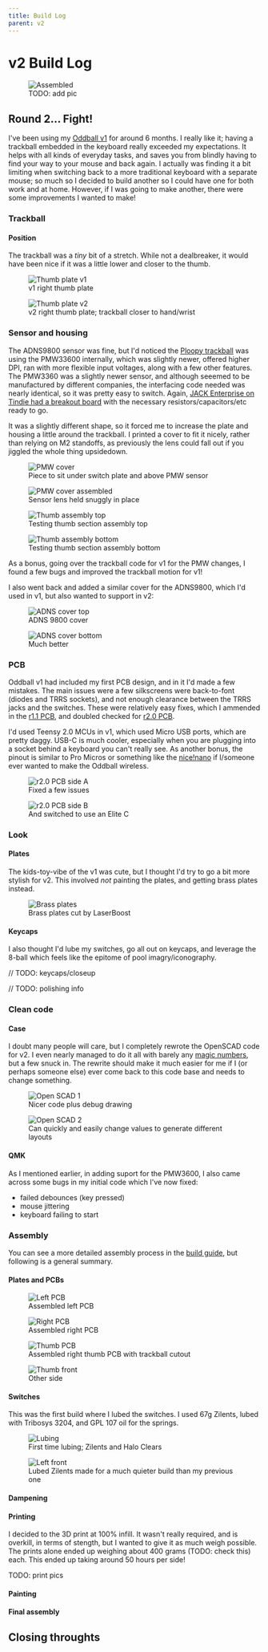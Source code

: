 ```yaml
---
title: Build Log
parent: v2
---
```


# v2 Build Log

<figure>
  <img src="{{site.baseurl}}/assets/images/todo.jpg" alt="Assembled"/>
  <figcaption>TODO: add pic</figcaption>
</figure>

## Round 2... Fight! 

I've been using my [Oddball v1]({{site.baseurl}}/v1/build-log) for around 6 months. I really like it; having a trackball embedded in the keyboard really exceeded my expectations. It helps with all kinds of everyday tasks, and saves you from blindly having to find your way to your mouse and back again. I actually was finding it a bit limiting when switching back to a more traditional keyboard with a separate mouse; so much so I decided to build another so I could have one for both work and at home. However, if I was going to make another, there were some improvements I wanted to make!

### Trackball

#### Position

The trackball was a _tiny_ bit of a stretch. While not a dealbreaker, it would have been nice if it was a little lower and closer to the thumb.

<figure>
  <img src="{{site.baseurl}}/assets/images/thumb-plate-v1.PNG" alt="Thumb plate v1"/>
  <figcaption>v1 right thumb plate</figcaption>
</figure>

<figure>
  <img src="{{site.baseurl}}/assets/images/thumb-plate-v2.PNG" alt="Thumb plate v2"/>
  <figcaption>v2 right thumb plate; trackball closer to hand/wrist</figcaption>
</figure>

### Sensor and housing

The ADNS9800 sensor was fine, but I'd noticed the [Ploopy trackball](https://www.ploopy.co/) was using the PMW33600 internally, which was slightly newer, offered higher DPI, ran with more flexible input voltages, along with a few other features. The PMW3360 was a slightly newer sensor, and although seeemed to be manufactured by different companies, the interfacing code needed was nearly identical, so it was pretty easy to switch. Again, [JACK Enterprise on Tindie had a breakout board](https://www.tindie.com/products/jkicklighter/pmw3360-motion-sensor/) with the necessary resistors/capacitors/etc ready to go.

It was a slightly different shape, so it forced me to increase the plate and housing a little around the trackball. I printed a cover to fit it nicely, rather than relying on M2 standoffs, as previously the lens could fall out if you jiggled the whole thing upsidedown.

<figure>
  <img src="{{site.baseurl}}/assets/images/pmw-cover.jpg" alt="PMW cover"/>
  <figcaption>Piece to sit under switch plate and above PMW sensor</figcaption>
</figure>

<figure>
  <img src="{{site.baseurl}}/assets/images/pmw-cover-assembled.jpg" alt="PMW cover assembled"/>
  <figcaption>Sensor lens held snuggly in place</figcaption>
</figure>

<figure>
  <img src="{{site.baseurl}}/assets/images/thumb-test-1.jpg" alt="Thumb assembly top"/>
  <figcaption>Testing thumb section assembly top</figcaption>
</figure>

<figure>
  <img src="{{site.baseurl}}/assets/images/thumb-test-2.jpg" alt="Thumb assembly bottom"/>
  <figcaption>Testing thumb section assembly bottom</figcaption>
</figure>

As a bonus, going over the trackball code for v1 for the PMW changes, I found a few bugs and improved the trackball motion for v1!

I also went back and added a similar cover for the ADNS9800, which I'd used in v1, but also wanted to support in v2:

<figure>
  <img src="{{site.baseurl}}/assets/images/adns-cover-top.jpg" alt="ADNS cover top"/>
  <figcaption>ADNS 9800 cover</figcaption>
</figure>

<figure>
  <img src="{{site.baseurl}}/assets/images/adns-cover-bottom.jpg" alt="ADNS cover bottom"/>
  <figcaption>Much better</figcaption>
</figure>

### PCB

Oddball v1 had included my first PCB design, and in it I'd made a few mistakes. The main issues were a few silkscreens were back-to-font (diodes and TRRS sockets), and not enough clearance between the TRRS jacks and the switches. These were relatively easy fixes, which I ammended in the [r1.1 PCB](https://github.com/atulloh/oddball/tree/master/output/pcbs/v1.1), and doubled checked for [r2.0 PCB](https://github.com/atulloh/oddball/tree/master/output/pcbs/v2.0).

I'd used Teensy 2.0 MCUs in v1, which used Micro USB ports, which are pretty daggy. USB-C is much cooler, especially when you are plugging into a socket behind a keyboard you can't really see. As another bonus, the pinout is similar to Pro Micros or something like the [nice!nano](https://nicekeyboards.com/products/nice-nano-v1-0) if I/someone ever wanted to make the Oddball wireless.

<figure>
  <img src="{{site.baseurl}}/assets/images/r2-pcb-1.jpg" alt="r2.0 PCB side A"/>
  <figcaption>Fixed a few issues</figcaption>
</figure>

<figure>
  <img src="{{site.baseurl}}/assets/images/r2-pcb-2.jpg" alt="r2.0 PCB side B"/>
  <figcaption>And switched to use an Elite C</figcaption>
</figure>

### Look

#### Plates

The kids-toy-vibe of the v1 was cute, but I thought I'd try to go a bit more stylish for v2. This involved _not_ painting the plates, and getting brass plates instead.

<figure>
  <img src="{{site.baseurl}}/assets/images/brass-plates.jpg" alt="Brass plates"/>
  <figcaption>Brass plates cut by LaserBoost</figcaption>
</figure>

#### Keycaps

I also thought I'd lube my switches, go all out on keycaps, and leverage the 8-ball which feels like the epitome of pool imagry/iconography.

// TODO: keycaps/closeup

// TODO: polishing info

### Clean code

#### Case

I doubt many people will care, but I completely rewrote the OpenSCAD code for v2. I even nearly managed to do it all with barely any [magic numbers](https://en.wikipedia.org/wiki/Magic_number_(programming)), but a few snuck in. The rewrite should make it much easier for me if I (or perhaps someone else) ever come back to this code base and needs to change something.

<figure>
  <img src="{{site.baseurl}}/assets/images/open-scad-1.png" alt="Open SCAD 1"/>
  <figcaption>Nicer code plus debug drawing</figcaption>
</figure>

<figure>
  <img src="{{site.baseurl}}/assets/images/open-scad-2.png" alt="Open SCAD 2"/>
  <figcaption>Can quickly and easily change values to generate different layouts</figcaption>
</figure>

#### QMK

As I mentioned earlier, in adding suport for the PMW3600, I also came across some bugs in my initial code which I've now fixed:
- failed debounces (key pressed)
- mouse jittering
- keyboard failing to start

### Assembly

You can see a more detailed assembly process in the [build guide]({{site.baseurl}}/v2/build-buid), but following is a general summary.

#### Plates and PCBs

<figure>
  <img src="{{site.baseurl}}/assets/images/assembled-left-back.jpg" alt="Left PCB"/>
  <figcaption>Assembled left PCB</figcaption>
</figure>

<figure>
  <img src="{{site.baseurl}}/assets/images/assembled-right-back.jpg" alt="Right PCB"/>
  <figcaption>Assembled right PCB</figcaption>
</figure>

<figure>
  <img src="{{site.baseurl}}/assets/images/assembled-thumb-back.jpg" alt="Thumb PCB"/>
  <figcaption>Assembled right thumb PCB with trackball cutout</figcaption>
</figure>

<figure>
  <img src="{{site.baseurl}}/assets/images/assembled-thumb-front.jpg" alt="Thumb front"/>
  <figcaption>Other side</figcaption>
</figure>

#### Switches

This was the first build where I lubed the switches. I used 67g Zilents, lubed with Tribosys 3204, and GPL 107 oil for the springs.

<figure>
  <img src="{{site.baseurl}}/assets/images/switches-lube.jpg" alt="Lubing"/>
  <figcaption>First time lubing; Zilents and Halo Clears</figcaption>
</figure>

<figure>
  <img src="{{site.baseurl}}/assets/images/assembly-switches.jpg" alt="Left front"/>
  <figcaption>Lubed Zilents made for a much quieter build than my previous one</figcaption>
</figure>

#### Dampening

#### Printing

I decided to the 3D print at 100% infill. It wasn't really required, and is overkill, in terms of stength, but I wanted to give it as much weigh possible. The prints alone ended up weighing about 400 grams (TODO: check this) each. This ended up taking around 50 hours per side!

TODO: print pics

#### Painting

#### Final assembly

## Closing throughts
